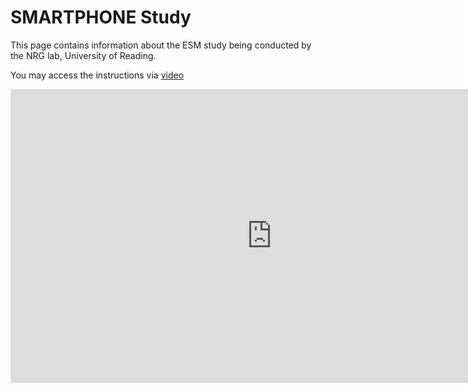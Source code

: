 # SMARTPHONE Study
This page contains information about the ESM study being conducted by the NRG lab, University of Reading.

You may access the instructions via [video](https://github.com/angadsahni93/ESM_Study/blob/main/video.md)

<iframe width="836" height="470" src="https://www.youtube.com/embed/AivE2o9IXr4" title="University of Reading || PsyMate2 || Study Instructions" frameborder="0" allow="accelerometer; autoplay; clipboard-write; encrypted-media; gyroscope; picture-in-picture" allowfullscreen></iframe>
